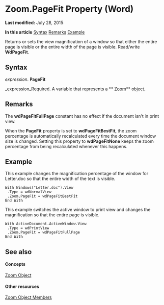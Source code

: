 
# Zoom.PageFit Property (Word)

 **Last modified:** July 28, 2015

 **In this article**
 [Syntax](#sectionSection0)
 [Remarks](#sectionSection1)
 [Example](#sectionSection2)


Returns or sets the view magnification of a window so that either the entire page is visible or the entire width of the page is visible. Read/write  **WdPageFit**.


## Syntax
<a name="sectionSection0"> </a>

 _expression_. **PageFit**

 _expression_Required. A variable that represents a  ** [Zoom](9a07fe91-fe6c-21f8-7022-1c56676b89ef.md)** object.


## Remarks
<a name="sectionSection1"> </a>

The  **wdPageFitFullPage** constant has no effect if the document isn't in print view.

When the  **PageFit** property is set to **wdPageFitBestFit**, the zoom percentage is automatically recalculated every time the document window size is changed. Setting this property to  **wdPageFitNone** keeps the zoom percentage from being recalculated whenever this happens.


## Example
<a name="sectionSection2"> </a>

This example changes the magnification percentage of the window for Letter.doc so that the entire width of the text is visible.


```
With Windows("Letter.doc").View 
 .Type = wdNormalView 
 .Zoom.PageFit = wdPageFitBestFit 
End With
```

This example switches the active window to print view and changes the magnification so that the entire page is visible.




```
With ActiveDocument.ActiveWindow.View 
 .Type = wdPrintView 
 .Zoom.PageFit = wdPageFitFullPage 
End With
```


## See also
<a name="sectionSection2"> </a>


#### Concepts


 [Zoom Object](9a07fe91-fe6c-21f8-7022-1c56676b89ef.md)
#### Other resources


 [Zoom Object Members](9e147daf-bb28-14e0-5f99-69e19952500f.md)
